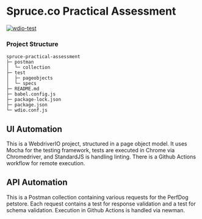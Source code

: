 # Spruce.co Practical Assessment
[![wdio-test](https://github.com/angelo-loria/spruce-practical-assessment/actions/workflows/wdio-test.yaml/badge.svg)](https://github.com/angelo-loria/spruce-practical-assessment/actions/workflows/wdio-test.yaml)


### Project Structure
    spruce-practical-assessment                                     
    ├─ postman                                 
    │  └─ collection                           
    ├─ test                                    
    │  ├─ pageobjects                                                       
    │  └─ specs                                                  
    ├─ README.md                               
    ├─ babel.config.js                         
    ├─ package-lock.json                       
    ├─ package.json                            
    └─ wdio.conf.js                            


## UI Automation
This is a WebdriverIO project, structured in a page object model. It uses Mocha for the testing framework, tests are executed in Chrome via Chromedriver, and StandardJS is handling linting. There is a Github Actions workflow for remote execution.

## API Automation
This is a Postman collection containing various requests for the PerfDog petstore. Each request contains a test for response validation and a test for schema validation. Execution in Github Actions is handled via newman.